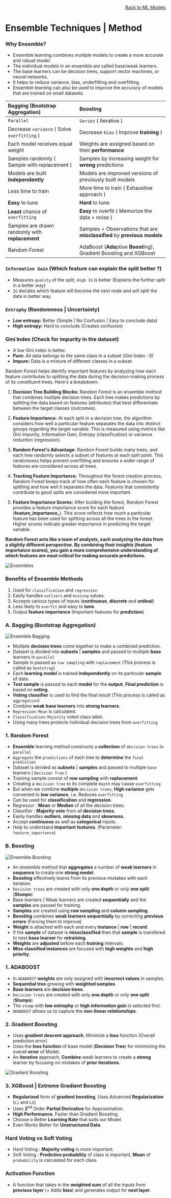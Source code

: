 <p align='right'><a href='https://github.com/KIRANKUMAR7296/Library/blob/main/Machine%20Learning/Machine%20Learning%20Models.md'>Back to ML Models</a></p>

# Ensemble Techniques | Method

### **Why Ensemble?**

- Ensemble learning combines multiple models to create a more accurate and robust model.
- The individual models in an ensemble are called base/weak learners.
- The base learners can be decision trees, support vector machines, or neural networks.
- It helps to reduce variance, bias, underfitting and overfitting.
- Ensemble learning can also be used to improve the accuracy of models that are trained on small datasets.
 
Bagging (Bootstrap Aggregation) | Boosting
:--- | :---
`Parallel` | `Series` ( Iterative ) 
Decrease `variance` ( Solve `overfitting` ) | Decrease `bias` ( Improve **training** )
Each model receives equal weight | Weights are assigned based on their **performance**
Samples randomly ( Sample with replacement ) | Samples by increasing weight for **wrong** predictions
Models are built **independently** | Models are improved versions of previously built models
Less time to train | More time to train ( Exhaustive approach )
**Easy** to tune | **Hard** to tune
**Least** chance of `overfitting` | **Easy** to overfit ( Memorize the data + noise )
Samples are drawn randomly with **replacement** | Samples + Observations that are **misclassified** by **previous models**
Random Forest | AdaBoost (**Ada**ptive **Boost**ing), Gradient Boosting and XGBoost

### `Information Gain` (Which feature can explain the split better ?)

- Measures `quality` of the split, `High IG` is better (Explains the further split in a better way)
- `IG` decides which feature will become the next node and will split the data in better way.

### `Entrophy` (Randomness | Uncertainty)

- **Low entropy:** Better (Simple | No Confusion | Easy to conclude data)
- **High entropy:** Hard to conclude (Creates confusion)

### **Gini Index** (Check for impurity in the dataset)
- A low Gini index is better.
- **Pure:** All data belongs to the same class in a subset (Gini Index : 0)
- **Impure:** Data is a mixture of different classes in a subset.

Random Forest helps identify important features by analyzing how each feature contributes to splitting the data during the decision-making process of its constituent trees. Here's a breakdown:

1. **Decision Tree Building Blocks:** Random Forest is an ensemble method that combines multiple decision trees. Each tree makes predictions by splitting the data based on features (attributes) that best differentiate between the target classes (outcomes).

2. **Feature Importance:** At each split in a decision tree, the algorithm considers how well a particular feature separates the data into distinct groups regarding the target variable. This is measured using metrics like Gini impurity, Information Gain, Entropy (classification) or variance reduction (regression).

3. **Random Forest's Advantage:** Random Forest builds many trees, and each tree randomly selects a subset of features at each split point. This randomness helps prevent overfitting and ensures a wider range of features are considered across all trees.

4. **Tracking Feature Importance:** Throughout the forest creation process, Random Forest keeps track of how often each feature is chosen for splitting and how well it separates the data. Features that consistently contribute to good splits are considered more important.

5. **Feature Importance Scores:** After building the forest, Random Forest provides a feature importance score for each feature (**feature_importance_**). This score reflects how much a particular feature has been used for splitting across all the trees in the forest. Higher scores indicate greater importance in predicting the target variable.

**Random Forest acts like a team of analysts, each analyzing the data from a slightly different perspective. By combining their insights (feature importance scores), you gain a more comprehensive understanding of which features are most critical for making accurate predictions.**

![Ensembles](Image/Ensembles.png)

### Benefits of Ensemble Methods

1. Used for `classification` and `regression`
2. Easily handles `outliers` and `missing` values.
3. Accepts various types of inputs (**continuous**, **discrete** and **ordinal**)
4. Less likely to `overfit` and easy to **tune**.
5. Output **feature importance** (Important features for **prediction**)

### A. Bagging (Bootstrap Aggregation)

![Ensemble Bagging](Image/EnsembleBagging.svg)

- Multiple **decision trees** come together to make a combined prediction.
- Dataset is divided into **subsets** | **samples** and passed to multiple **base** learners in `parallel`
- Sample is passed as `row sampling` with `replacement` (This process is called as `bootstrap`)
- Each **learning model** is trained **independently** on its particular **sample** of data.
- **Test sample** is passed to each **model** for the **output**, **Final prediction** is based on **voting**.
- **Voting classifier** is used to find the final result (This process is called as `aggregation`)
- Combine **weak base learners** into **strong learners**.
- `Regression`: `Mean` is calculated.
- `Classification`: `Majority` voted class label.
- Using many trees protects individual decision trees from `overfitting`

### 1. Random Forest 

- **Ensemble** learning method constructs a **collection** of `decision trees` in `parallel` 
- `Aggregate` the `predictions` of each tree to **determine** the `final prediction`
- Dataset is divided as **subsets** | **samples** and passed to multiple `base` learners ( `Decision Tree` )
- Training sample consist of **row sampling** with **replacement**.
- Creating a `decision tree` to its complete `Depth` may cause `overfitting`
- But when we combine **multiple** `decision trees`, **High variance** gets converted to **low variance**, i.e. Reduces `overfitting`
- Can be used for **classification** and **regression**.
- Regressor : **Mean** or **Median** of all the decision trees.
- Classifier : **Majority vote** from all **decision trees**.
- Easily handles **outliers**, **missing data** and **skewness**.
- Accept **continuous** as well as **categorical** inputs.
- Help to understand **important features**. (Parameter: `feature_importance`)

### B. Boosting

![Ensemble Boosting](Image/EnsembleBoosting.svg)

- An ensemble method that **aggregates** a number of **weak learners** in **sequence** to create one **strong model**.
- **Boosting** effectively learns from its previous mistakes with each iteration.
- `Decision trees` are created with only **one depth** or only **one split** (**Stumps**)
- Base learners | Weak learners are created **sequentially** and the **samples** are passed for training.
- **Samples** are created using **row sampling** and **column sampling**.
- **Boosting** combines **weak learners sequentially** by correcting **previous errors** (Forcing them to improve)
- **Weight** is attached with each and every **instance** | **row** | **record**.
- If the **sample** of dataset is **missclassified** then that **sample** is transfered to next **base learner** for **retraining**.
- **Weights** are **adjusted** before each **training** intervals. 
- **Miss classified instances** are focused with **high weights** and **high priority**.

### 1. ADABOOST

- In `ADABOOST` **weights** are only assigned with **incorrect values** in samples.
- **Sequential tree** growing  with **weighted samples**.
- **Base learners** are **decision trees**.
- `Decision trees` are created with only **one depth** or only **one split** (**Stumps**)
- The `stump` with **low entrophy** or **high information gain** is selected first.
- `ADABOOST` allows us to capture the **non-linear relationships**.

### 2. Gradient Boosting

- Uses **gradient descent approach**, Minimize a **loss** function (Overall prediction error)
- Uses the **loss function** of base model (**Decision Tree**) for minimizing the overall **error** of Model.
- An **iterative** approach, **Combine** weak learners to create a **strong** learner by focusing on mistakes of **prior iterations**.

![Gradient Boosting](Image/GB.png)

### 3. XGBoost | Extreme Gradient Boosting

- **Regularized** form of **gradient boosting**, Uses Advanced **Regularization** (`L1` and `L2`)
- Uses **2**<sup>nd</sup> Order **Partial Derivative** for Approximation.
- **High Performance**, Faster than Gradient Boosting.
- Choose a Better **Learning Rate** that suits our Model.
- Even Works Better for **Unstructured Data**.

### Hard Voting vs Soft Voting

- Hard Voting : **Majority voting** is more important.
- Soft Voting : **Predictive probability** of class is important, **Mean** of `probability` is calculated for each class.

### Activation Function
- A function that takes in the **weighted sum** of all the inputs from **previous layer** (+ Adds **bias**) and generates output for **next layer**.

